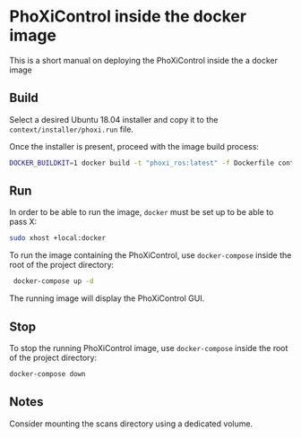 # PhoXiControl inside the docker image
This is a short manual on deploying the PhoXiControl inside the a docker image



## Build

Select a desired Ubuntu 18.04 installer and copy it to the `context/installer/phoxi.run` file.

Once the installer is present, proceed with the image build process:

```bash
DOCKER_BUILDKIT=1 docker build -t "phoxi_ros:latest" -f Dockerfile context
```



## Run

In order to be able to run the image, `docker` must be set up to be able to pass X:

```bash
sudo xhost +local:docker
```

To run the image containing the PhoXiControl, use `docker-compose` inside the root of the project directory:

```bash
 docker-compose up -d
```

The running image will display the PhoXiControl GUI.



## Stop

To stop the running PhoXiControl image, use `docker-compose` inside the root of the project directory:

```bash
docker-compose down
```



## Notes

Consider mounting the scans directory using a dedicated volume.
